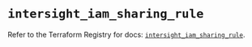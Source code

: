 # `intersight_iam_sharing_rule`

Refer to the Terraform Registry for docs: [`intersight_iam_sharing_rule`](https://registry.terraform.io/providers/ciscodevnet/intersight/1.0.71/docs/resources/iam_sharing_rule).
